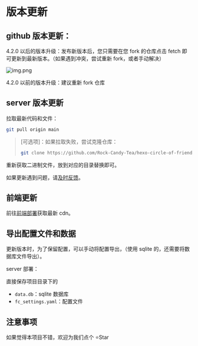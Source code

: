 # 版本更新

## github 版本更新：

4.2.0 以后的版本升级：发布新版本后，您只需要在您 fork 的仓库点击 fetch 即可更新到最新版本。（如果遇到冲突，尝试重新 fork，或者手动解决）

![img.png](img.png)

4.2.0 以前的版本升级：建议重新 fork 仓库

## server 版本更新

拉取最新代码和文件：

```bash
git pull origin main
```

> [可选项]：如果拉取失败，尝试克隆仓库：
>
> ```bash
> git clone https://github.com/Rock-Candy-Tea/hexo-circle-of-friends
> ```

重新获取二进制文件，放到对应的目录替换即可。

如果更新遇到问题，请[及时反馈](contactus)。

## 前端更新

前往[前端部署](frontenddeploy)获取最新 cdn。

## 导出配置文件和数据

更新版本时，为了保留配置，可以手动将配置导出，（使用 sqlite 的，还需要将数据库文件导出）。

server 部署：

直接保存项目目录下的

- `data.db`：sqlite 数据库
- `fc_settings.yaml`：配置文件

## 注意事项

如果觉得本项目不错，欢迎为我们点个 ⭐Star
